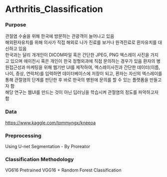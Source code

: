 # Arthritis_Classification

### Purpose
관절염 수술을 위해 한국에 방문하는 관광객이 늘어나고 있음  
해외환자유치를 위해 의사가 직접 해외로 나가 진료를 보거나 원격진료로 환자유치를 대신하고 있음     
한국과는 달리 개개인이 DICOM파일 혹은 간단한 JPEG, PNG 엑스레이 사진을 가지고 있으며 에이전시 혹은 개인이 한국 정형외과에 직접 문의하는 경우가 있음 
환자의 병원접근성과 마케팅을 위해 웹기반 UI를 제작하여, 엑스레이사진과 간단한 데이터(이름, 나이, 증상, 연락처)를 입력하면 데이터베이스에 저장이 되고, 환자는 자신의 엑스레이를 통해 관절염의 단계를 판단한 후 바로 한국의 병원에 문의를 할 수 있는 플랫폼을 만들고자 함  
해당 연구는 웹UI를 만드는 것이 아닌 딥러닝을 학습시켜 관절염의 정도를 파악하고자 함  

### Data
https://www.kaggle.com/tommyngx/kneeoa


### Preprocessing
Using U-net
Segmentation - By Proreator

### Classification Methodology
VG616 
Pretrained VGG16 + Random Forest Classification 

### 

